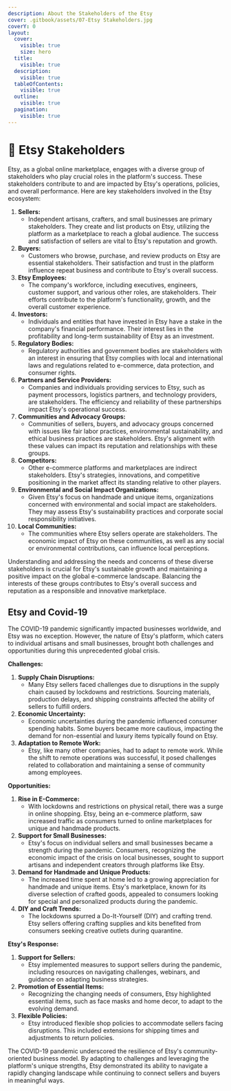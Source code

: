 ```yaml
---
description: About the Stakeholders of the Etsy
cover: .gitbook/assets/07-Etsy Stakeholders.jpg
coverY: 0
layout:
  cover:
    visible: true
    size: hero
  title:
    visible: true
  description:
    visible: true
  tableOfContents:
    visible: true
  outline:
    visible: true
  pagination:
    visible: true
---
```


# 📙 Etsy Stakeholders

Etsy, as a global online marketplace, engages with a diverse group of stakeholders who play crucial roles in the platform's success. These stakeholders contribute to and are impacted by Etsy's operations, policies, and overall performance. Here are key stakeholders involved in the Etsy ecosystem:

1. **Sellers:**
   * Independent artisans, crafters, and small businesses are primary stakeholders. They create and list products on Etsy, utilizing the platform as a marketplace to reach a global audience. The success and satisfaction of sellers are vital to Etsy's reputation and growth.
2. **Buyers:**
   * Customers who browse, purchase, and review products on Etsy are essential stakeholders. Their satisfaction and trust in the platform influence repeat business and contribute to Etsy's overall success.
3. **Etsy Employees:**
   * The company's workforce, including executives, engineers, customer support, and various other roles, are stakeholders. Their efforts contribute to the platform's functionality, growth, and the overall customer experience.
4. **Investors:**
   * Individuals and entities that have invested in Etsy have a stake in the company's financial performance. Their interest lies in the profitability and long-term sustainability of Etsy as an investment.
5. **Regulatory Bodies:**
   * Regulatory authorities and government bodies are stakeholders with an interest in ensuring that Etsy complies with local and international laws and regulations related to e-commerce, data protection, and consumer rights.
6. **Partners and Service Providers:**
   * Companies and individuals providing services to Etsy, such as payment processors, logistics partners, and technology providers, are stakeholders. The efficiency and reliability of these partnerships impact Etsy's operational success.
7. **Communities and Advocacy Groups:**
   * Communities of sellers, buyers, and advocacy groups concerned with issues like fair labor practices, environmental sustainability, and ethical business practices are stakeholders. Etsy's alignment with these values can impact its reputation and relationships with these groups.
8. **Competitors:**
   * Other e-commerce platforms and marketplaces are indirect stakeholders. Etsy's strategies, innovations, and competitive positioning in the market affect its standing relative to other players.
9. **Environmental and Social Impact Organizations:**
   * Given Etsy's focus on handmade and unique items, organizations concerned with environmental and social impact are stakeholders. They may assess Etsy's sustainability practices and corporate social responsibility initiatives.
10. **Local Communities:**
    * The communities where Etsy sellers operate are stakeholders. The economic impact of Etsy on these communities, as well as any social or environmental contributions, can influence local perceptions.

Understanding and addressing the needs and concerns of these diverse stakeholders is crucial for Etsy's sustainable growth and maintaining a positive impact on the global e-commerce landscape. Balancing the interests of these groups contributes to Etsy's overall success and reputation as a responsible and innovative marketplace.

## Etsy and Covid-19

The COVID-19 pandemic significantly impacted businesses worldwide, and Etsy was no exception. However, the nature of Etsy's platform, which caters to individual artisans and small businesses, brought both challenges and opportunities during this unprecedented global crisis.

**Challenges:**

1. **Supply Chain Disruptions:**
   * Many Etsy sellers faced challenges due to disruptions in the supply chain caused by lockdowns and restrictions. Sourcing materials, production delays, and shipping constraints affected the ability of sellers to fulfill orders.
2. **Economic Uncertainty:**
   * Economic uncertainties during the pandemic influenced consumer spending habits. Some buyers became more cautious, impacting the demand for non-essential and luxury items typically found on Etsy.
3. **Adaptation to Remote Work:**
   * Etsy, like many other companies, had to adapt to remote work. While the shift to remote operations was successful, it posed challenges related to collaboration and maintaining a sense of community among employees.

**Opportunities:**

1. **Rise in E-Commerce:**
   * With lockdowns and restrictions on physical retail, there was a surge in online shopping. Etsy, being an e-commerce platform, saw increased traffic as consumers turned to online marketplaces for unique and handmade products.
2. **Support for Small Businesses:**
   * Etsy's focus on individual sellers and small businesses became a strength during the pandemic. Consumers, recognizing the economic impact of the crisis on local businesses, sought to support artisans and independent creators through platforms like Etsy.
3. **Demand for Handmade and Unique Products:**
   * The increased time spent at home led to a growing appreciation for handmade and unique items. Etsy's marketplace, known for its diverse selection of crafted goods, appealed to consumers looking for special and personalized products during the pandemic.
4. **DIY and Craft Trends:**
   * The lockdowns spurred a Do-It-Yourself (DIY) and crafting trend. Etsy sellers offering crafting supplies and kits benefited from consumers seeking creative outlets during quarantine.

**Etsy's Response:**

1. **Support for Sellers:**
   * Etsy implemented measures to support sellers during the pandemic, including resources on navigating challenges, webinars, and guidance on adapting business strategies.
2. **Promotion of Essential Items:**
   * Recognizing the changing needs of consumers, Etsy highlighted essential items, such as face masks and home decor, to adapt to the evolving demand.
3. **Flexible Policies:**
   * Etsy introduced flexible shop policies to accommodate sellers facing disruptions. This included extensions for shipping times and adjustments to return policies.

The COVID-19 pandemic underscored the resilience of Etsy's community-oriented business model. By adapting to challenges and leveraging the platform's unique strengths, Etsy demonstrated its ability to navigate a rapidly changing landscape while continuing to connect sellers and buyers in meaningful ways.

